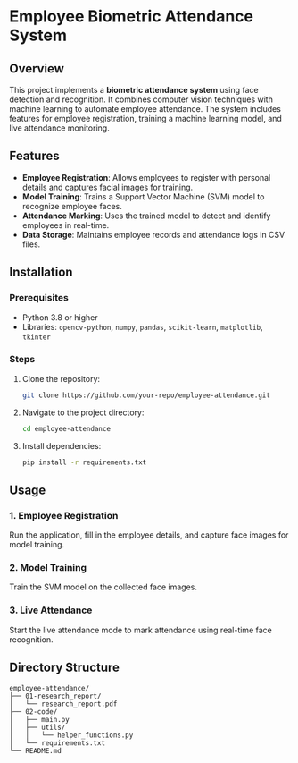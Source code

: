 # Employee Biometric Attendance System

## Overview
This project implements a **biometric attendance system** using face detection and recognition. It combines computer vision techniques with machine learning to automate employee attendance. The system includes features for employee registration, training a machine learning model, and live attendance monitoring.

## Features
- **Employee Registration**: Allows employees to register with personal details and captures facial images for training.
- **Model Training**: Trains a Support Vector Machine (SVM) model to recognize employee faces.
- **Attendance Marking**: Uses the trained model to detect and identify employees in real-time.
- **Data Storage**: Maintains employee records and attendance logs in CSV files.

## Installation
### Prerequisites
- Python 3.8 or higher
- Libraries: `opencv-python`, `numpy`, `pandas`, `scikit-learn`, `matplotlib`, `tkinter`

### Steps
1. Clone the repository:
   ```bash
   git clone https://github.com/your-repo/employee-attendance.git
   ```
2. Navigate to the project directory:
   ```bash
   cd employee-attendance
   ```
3. Install dependencies:
   ```bash
   pip install -r requirements.txt
   ```

## Usage
### 1. Employee Registration
Run the application, fill in the employee details, and capture face images for model training.

### 2. Model Training
Train the SVM model on the collected face images.

### 3. Live Attendance
Start the live attendance mode to mark attendance using real-time face recognition.

## Directory Structure
```
employee-attendance/
├── 01-research_report/
│   └── research_report.pdf
├── 02-code/
│   ├── main.py
│   ├── utils/
│   │   └── helper_functions.py
│   └── requirements.txt
└── README.md
```